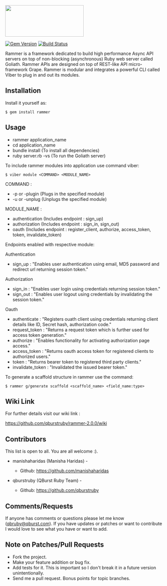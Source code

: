 <img height="100" width="250" src="https://raw.github.com/qburstruby/rammer/master/rammer_logo.png">

[![Gem Version](https://badge.fury.io/rb/rammer.png)](http://badge.fury.io/rb/rammer)  [![Build Status](https://travis-ci.org/qburstruby/rammer-3.0.0.svg?branch=master)](https://travis-ci.org/qburstruby/rammer-2.0.0)

Rammer is a framework dedicated to build high performance Async API servers on top of non-blocking (asynchronous) Ruby web server called Goliath. Rammer APIs are designed on top of REST-like API micro-framework Grape. Rammer is modular and integrates a powerful CLI called Viber to plug in and out its modules.

## Installation

Install it yourself as:

    $ gem install rammer

## Usage

* rammer application_name
* cd application_name
* bundle install 	(To install all dependencies)
* ruby server.rb -vs 	(To run the Goliath server)

To include rammer modules into application use command viber:

	$ viber module <COMMAND> <MODULE_NAME>

COMMAND : 
* -p or -plugin (Plugs in the specified module)
* -u or -unplug (Unplugs the specified module)

MODULE_NAME : 
* authentication (Includes endpoint : sign_up)
* authorization  (Includes endpoint : sign_in, sign_out)
* oauth          (Includes endpoint : register_client, authorize, access_token, token, invalidate_token)

Endpoints enabled with respective module:

Authentication
* sign_up 			: "Enables user authentication using email, MD5 password and redirect url returning session token."

Authorization
* sign_in 			: "Enables user login using credentials returning session token."
* sign_out 			: "Enables user logout using credentials by invalidating the session token."

Oauth
* authenticate 	    : "Registers ouath client using credentials returning client details like ID, Secret hash, authorization code."
* request_token     : "Returns a request token which is further used for access token generation."
* authorize 		: "Enables functionality for activating authorization page access."
* access_token 		: "Returns oauth access token for registered clients to authorized users."
* token 			: "Returns bearer token to registered third party clients."
* invalidate_token 	: "Invalidated the issued bearer token."

To generate a scaffold structure in rammer use the command:

	$ rammer g/generate scaffold <scaffold_name> <field_name:type>

## Wiki Link

For further details visit our wiki link :

https://github.com/qburstruby/rammer-2.0.0/wiki

## Contributors

This list is open to all. You are all welcome :).

* manishaharidas (Manisha Haridas) - 
  * Github: https://github.com/manishaharidas

* qburstruby (QBurst Ruby Team) - 
  * Github: https://github.com/qburstruby

## Comments/Requests

If anyone has comments or questions please let me know (qbruby@qburst.com).
If you have updates or patches or want to contribute I would love to see what you have or want to add.


## Note on Patches/Pull Requests

* Fork the project.
* Make your feature addition or bug fix.
* Add tests for it. This is important so I don't break it in a future version unintentionally.
* Send me a pull request. Bonus points for topic branches.
